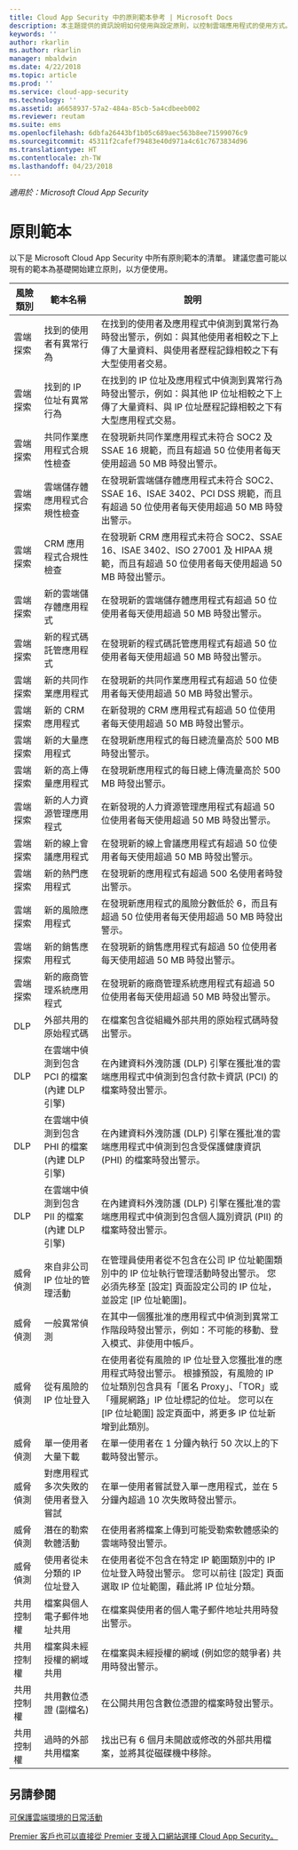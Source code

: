 ```yaml
---
title: Cloud App Security 中的原則範本參考 | Microsoft Docs
description: 本主題提供的資訊說明如何使用與設定原則，以控制雲端應用程式的使用方式。
keywords: ''
author: rkarlin
ms.author: rkarlin
manager: mbaldwin
ms.date: 4/22/2018
ms.topic: article
ms.prod: ''
ms.service: cloud-app-security
ms.technology: ''
ms.assetid: a6658937-57a2-484a-85cb-5a4cdbeeb002
ms.reviewer: reutam
ms.suite: ems
ms.openlocfilehash: 6dbfa26443bf1b05c689aec563b8ee71599076c9
ms.sourcegitcommit: 45311f2cafef79483e40d971a4c61c7673834d96
ms.translationtype: HT
ms.contentlocale: zh-TW
ms.lasthandoff: 04/23/2018
---
```

*適用於：Microsoft Cloud App Security*


# <a name="policy-templates"></a>原則範本

以下是 Microsoft Cloud App Security 中所有原則範本的清單。 建議您盡可能以現有的範本為基礎開始建立原則，以方便使用。

|風險類別|範本名稱|說明|
|-----|----|----|
|雲端探索|找到的使用者有異常行為|在找到的使用者及應用程式中偵測到異常行為時發出警示，例如：與其他使用者相較之下上傳了大量資料、與使用者歷程記錄相較之下有大型使用者交易。|
|雲端探索|找到的 IP 位址有異常行為|在找到的 IP 位址及應用程式中偵測到異常行為時發出警示，例如：與其他 IP 位址相較之下上傳了大量資料、與 IP 位址歷程記錄相較之下有大型應用程式交易。|
|雲端探索|共同作業應用程式合規性檢查|在發現新共同作業應用程式未符合 SOC2 及 SSAE 16 規範，而且有超過 50 位使用者每天使用超過 50 MB 時發出警示。|
|雲端探索|雲端儲存體應用程式合規性檢查|在發現新雲端儲存體應用程式未符合 SOC2、SSAE 16、ISAE 3402、PCI DSS 規範，而且有超過 50 位使用者每天使用超過 50 MB 時發出警示。|
|雲端探索|CRM 應用程式合規性檢查|在發現新 CRM 應用程式未符合 SOC2、SSAE 16、ISAE 3402、ISO 27001 及 HIPAA 規範，而且有超過 50 位使用者每天使用超過 50 MB 時發出警示。|
|雲端探索|新的雲端儲存體應用程式|在發現新的雲端儲存體應用程式有超過 50 位使用者每天使用超過 50 MB 時發出警示。|
|雲端探索|新的程式碼託管應用程式|在發現新的程式碼託管應用程式有超過 50 位使用者每天使用超過 50 MB 時發出警示。|
|雲端探索|新的共同作業應用程式|在發現新的共同作業應用程式有超過 50 位使用者每天使用超過 50 MB 時發出警示。|
|雲端探索|新的 CRM 應用程式|在新發現的 CRM 應用程式有超過 50 位使用者每天使用超過 50 MB 時發出警示。|
|雲端探索|新的大量應用程式|在發現新應用程式的每日總流量高於 500 MB 時發出警示。|
|雲端探索|新的高上傳量應用程式|在發現新應用程式的每日總上傳流量高於 500 MB 時發出警示。|
|雲端探索|新的人力資源管理應用程式|在新發現的人力資源管理應用程式有超過 50 位使用者每天使用超過 50 MB 時發出警示。|
|雲端探索|新的線上會議應用程式|在發現新的線上會議應用程式有超過 50 位使用者每天使用超過 50 MB 時發出警示。|
|雲端探索|新的熱門應用程式|在發現新的應用程式有超過 500 名使用者時發出警示。|
|雲端探索|新的風險應用程式|在發現新應用程式的風險分數低於 6，而且有超過 50 位使用者每天使用超過 50 MB 時發出警示。|
|雲端探索|新的銷售應用程式|在發現新的銷售應用程式有超過 50 位使用者每天使用超過 50 MB 時發出警示。|
|雲端探索|新的廠商管理系統應用程式|在發現新的廠商管理系統應用程式有超過 50 位使用者每天使用超過 50 MB 時發出警示。|
|DLP|外部共用的原始程式碼|在檔案包含從組織外部共用的原始程式碼時發出警示。|
|DLP|在雲端中偵測到包含 PCI 的檔案 (內建 DLP 引擎)|在內建資料外洩防護 (DLP) 引擎在獲批准的雲端應用程式中偵測到包含付款卡資訊 (PCI) 的檔案時發出警示。|
|DLP|在雲端中偵測到包含 PHI 的檔案 (內建 DLP 引擎)|在內建資料外洩防護 (DLP) 引擎在獲批准的雲端應用程式中偵測到包含受保護健康資訊 (PHI) 的檔案時發出警示。|
|DLP|在雲端中偵測到包含 PII 的檔案 (內建 DLP 引擎)|在內建資料外洩防護 (DLP) 引擎在獲批准的雲端應用程式中偵測到包含個人識別資訊 (PII) 的檔案時發出警示。|
|威脅偵測|來自非公司 IP 位址的管理活動|在管理員使用者從不包含在公司 IP 位址範圍類別中的 IP 位址執行管理活動時發出警示。 您必須先移至 [設定] 頁面設定公司的 IP 位址，並設定 [IP 位址範圍]。|
|威脅偵測|一般異常偵測|在其中一個獲批准的應用程式中偵測到異常工作階段時發出警示，例如：不可能的移動、登入模式、非使用中帳戶。|
|威脅偵測|從有風險的 IP 位址登入|在使用者從有風險的 IP 位址登入您獲批准的應用程式時發出警示。 根據預設，有風險的 IP 位址類別包含具有「匿名 Proxy」、「TOR」或「殭屍網路」IP 位址標記的位址。 您可以在 [IP 位址範圍] 設定頁面中，將更多 IP 位址新增到此類別。|
|威脅偵測|單一使用者大量下載|在單一使用者在 1 分鐘內執行 50 次以上的下載時發出警示。|
|威脅偵測|對應用程式多次失敗的使用者登入嘗試|在單一使用者嘗試登入單一應用程式，並在 5 分鐘內超過 10 次失敗時發出警示。|
|威脅偵測|潛在的勒索軟體活動|在使用者將檔案上傳到可能受勒索軟體感染的雲端時發出警示。|
|威脅偵測|使用者從未分類的 IP 位址登入|在使用者從不包含在特定 IP 範圍類別中的 IP 位址登入時發出警示。 您可以前往 [設定] 頁面選取 IP 位址範圍，藉此將 IP 位址分類。|
|共用控制權|檔案與個人電子郵件地址共用|在檔案與使用者的個人電子郵件地址共用時發出警示。|
|共用控制權|檔案與未經授權的網域共用|在檔案與未經授權的網域 (例如您的競爭者) 共用時發出警示。|
|共用控制權|共用數位憑證 (副檔名)|在公開共用包含數位憑證的檔案時發出警示。|
|共用控制權|過時的外部共用檔案|找出已有 6 個月未開啟或修改的外部共用檔案，並將其從磁碟機中移除。|



## <a name="see-also"></a>另請參閱  
[可保護雲端環境的日常活動](daily-activities-to-protect-your-cloud-environment.md)   

[Premier 客戶也可以直接從 Premier 支援入口網站選擇 Cloud App Security。](https://premier.microsoft.com/)  
  